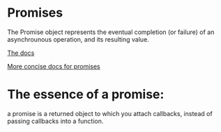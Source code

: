 # Promises

The Promise object represents the eventual completion (or failure) of an asynchrounous operation, and its resulting value.

[The docs](https://developer.mozilla.org/en-US/docs/Web/JavaScript/Reference/Global_Objects/Promise)

[More concise docs for promises](https://developer.mozilla.org/en-US/docs/Web/JavaScript/Guide/Using_promises)

# The essence of a promise:

a promise is a returned object to which you attach callbacks, instead of passing callbacks into a function.
